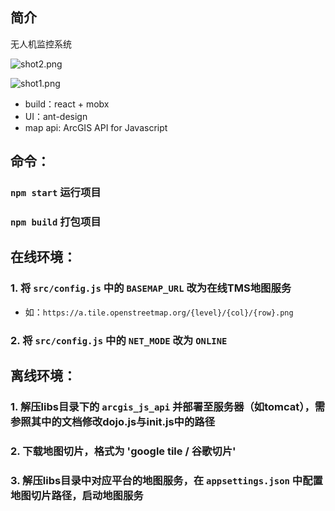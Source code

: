 ## 简介
无人机监控系统

![shot2.png](https://i.loli.net/2019/12/03/VTCnUp3bB56Oqmz.png)

![shot1.png](https://i.loli.net/2019/12/03/VxywNrisobOKhtQ.png)

- build：react + mobx
- UI：ant-design
- map api: ArcGIS API for Javascript

## 命令：

### `npm start` 运行项目
### `npm build` 打包项目

## 在线环境：

### 1. 将 `src/config.js` 中的 `BASEMAP_URL` 改为在线TMS地图服务
- 如：`https://a.tile.openstreetmap.org/{level}/{col}/{row}.png`
### 2. 将 `src/config.js` 中的 `NET_MODE` 改为 `ONLINE`

## 离线环境：

### 1. 解压libs目录下的 `arcgis_js_api` 并部署至服务器（如tomcat），需参照其中的文档修改dojo.js与init.js中的路径
### 2. 下载地图切片，格式为 'google tile / 谷歌切片'
### 3. 解压libs目录中对应平台的地图服务，在 `appsettings.json` 中配置地图切片路径，启动地图服务
